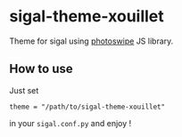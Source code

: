 # sigal-theme-xouillet

Theme for sigal using [photoswipe](http://photoswipe.com/) JS library.

## How to use

Just set 

```
theme = "/path/to/sigal-theme-xouillet"
```

in your `sigal.conf.py` and enjoy !
